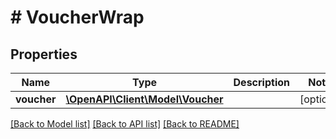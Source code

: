 # # VoucherWrap

## Properties

Name | Type | Description | Notes
------------ | ------------- | ------------- | -------------
**voucher** | [**\OpenAPI\Client\Model\Voucher**](Voucher.md) |  | [optional]

[[Back to Model list]](../../README.md#models) [[Back to API list]](../../README.md#endpoints) [[Back to README]](../../README.md)
